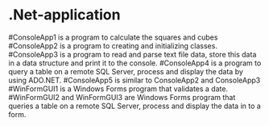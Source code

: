 # .Net-application
#ConsoleApp1 is a program to calculate the squares and cubes
#ConsoleApp2 is a program to creating and initializing classes.
#ConsoleApp3 is a program to read and parse text file data, store this data in a data structure and print it to the console.
#ConsoleApp4 is a program to query a table on a remote SQL Server, process and display the data by using ADO.NET.
#ConsoleApp5 is similar to ConsoleApp2 and ConsoleApp3
#WinFormGUI1 is a Windows Forms program that validates a date.
#WinFormGUI2 and WinFormGUI3 are Windows Forms program that queries a table on a remote SQL Server, process and display the data in to a form.
